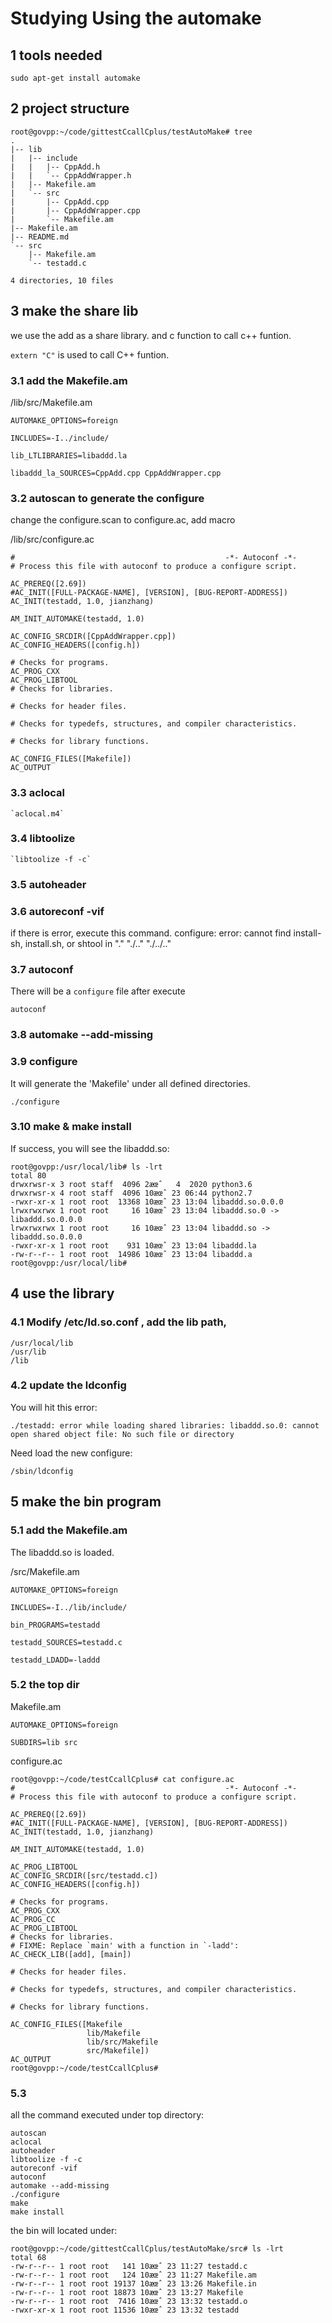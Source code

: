 # Studying Using the automake

## 1 tools needed
	sudo apt-get install automake

## 2 project structure

	root@govpp:~/code/gittestCcallCplus/testAutoMake# tree
	.
	|-- lib
	|   |-- include
	|   |   |-- CppAdd.h
	|   |   `-- CppAddWrapper.h
	|   |-- Makefile.am
	|   `-- src
	|       |-- CppAdd.cpp
	|       |-- CppAddWrapper.cpp
	|       `-- Makefile.am
	|-- Makefile.am
	|-- README.md
	`-- src
	    |-- Makefile.am
	    `-- testadd.c
	
	4 directories, 10 files
	
## 3 make the share lib
we use the add as a share library. and c function to call c++ funtion. 

`extern "C"` is used to call C++ funtion.
### 3.1 add the Makefile.am

   /lib/src/Makefile.am

	AUTOMAKE_OPTIONS=foreign
	
	INCLUDES=-I../include/
	
	lib_LTLIBRARIES=libaddd.la
	
	libaddd_la_SOURCES=CppAdd.cpp CppAddWrapper.cpp

### 3.2 autoscan to generate the configure

change the configure.scan to configure.ac, add macro

/lib/src/configure.ac

	#                                               -*- Autoconf -*-
	# Process this file with autoconf to produce a configure script.
	
	AC_PREREQ([2.69])
	#AC_INIT([FULL-PACKAGE-NAME], [VERSION], [BUG-REPORT-ADDRESS])
	AC_INIT(testadd, 1.0, jianzhang)
	
	AM_INIT_AUTOMAKE(testadd, 1.0)
	
	AC_CONFIG_SRCDIR([CppAddWrapper.cpp])
	AC_CONFIG_HEADERS([config.h])
	
	# Checks for programs.
	AC_PROG_CXX
	AC_PROG_LIBTOOL
	# Checks for libraries.
	
	# Checks for header files.
	
	# Checks for typedefs, structures, and compiler characteristics.
	
	# Checks for library functions.
	
	AC_CONFIG_FILES([Makefile])
	AC_OUTPUT


### 3.3 aclocal

    `aclocal.m4`
     

### 3.4 libtoolize

    `libtoolize -f -c`
### 3.5 autoheader

### 3.6 autoreconf -vif
 if there is error, execute this command.
	configure: error: cannot find install-sh, install.sh, or shtool in "." "./.." "./../.."

### 3.7 autoconf
There will be a `configure` file after execute 

	autoconf

### 3.8 automake --add-missing

### 3.9 configure
It will generate the 'Makefile' under all defined directories.

	./configure

### 3.10 make & make install

If success, you will see the libaddd.so:

	root@govpp:/usr/local/lib# ls -lrt
	total 80
	drwxrwsr-x 3 root staff  4096 2æœˆ   4  2020 python3.6
	drwxrwsr-x 4 root staff  4096 10æœˆ 23 06:44 python2.7
	-rwxr-xr-x 1 root root  13368 10æœˆ 23 13:04 libaddd.so.0.0.0
	lrwxrwxrwx 1 root root     16 10æœˆ 23 13:04 libaddd.so.0 -> libaddd.so.0.0.0
	lrwxrwxrwx 1 root root     16 10æœˆ 23 13:04 libaddd.so -> libaddd.so.0.0.0
	-rwxr-xr-x 1 root root    931 10æœˆ 23 13:04 libaddd.la
	-rw-r--r-- 1 root root  14986 10æœˆ 23 13:04 libaddd.a
	root@govpp:/usr/local/lib# 



## 4 use the library

### 4.1 Modify /etc/ld.so.conf , add the lib path,
	/usr/local/lib
	/usr/lib
	/lib

### 4.2 update the ldconfig
You will hit this error:

	./testadd: error while loading shared libraries: libaddd.so.0: cannot open shared object file: No such file or directory

Need load the new configure:

	/sbin/ldconfig

## 5 make the bin program

### 5.1 add the Makefile.am
The libaddd.so is loaded.

/src/Makefile.am

	AUTOMAKE_OPTIONS=foreign
	
	INCLUDES=-I../lib/include/
	
	bin_PROGRAMS=testadd
	
	testadd_SOURCES=testadd.c
	
	testadd_LDADD=-laddd

### 5.2 the top dir

Makefile.am

	AUTOMAKE_OPTIONS=foreign
	
	SUBDIRS=lib src

configure.ac

	root@govpp:~/code/testCcallCplus# cat configure.ac
	#                                               -*- Autoconf -*-
	# Process this file with autoconf to produce a configure script.
	
	AC_PREREQ([2.69])
	#AC_INIT([FULL-PACKAGE-NAME], [VERSION], [BUG-REPORT-ADDRESS])
	AC_INIT(testadd, 1.0, jianzhang)
	
	AM_INIT_AUTOMAKE(testadd, 1.0)
	
	AC_PROG_LIBTOOL
	AC_CONFIG_SRCDIR([src/testadd.c])
	AC_CONFIG_HEADERS([config.h])
	
	# Checks for programs.
	AC_PROG_CXX
	AC_PROG_CC
	AC_PROG_LIBTOOL
	# Checks for libraries.
	# FIXME: Replace `main' with a function in `-ladd':
	AC_CHECK_LIB([add], [main])
	
	# Checks for header files.
	
	# Checks for typedefs, structures, and compiler characteristics.
	
	# Checks for library functions.
	
	AC_CONFIG_FILES([Makefile
	                 lib/Makefile
	                 lib/src/Makefile
	                 src/Makefile])
	AC_OUTPUT
	root@govpp:~/code/testCcallCplus# 

### 5.3 

all the command executed under top directory:

	autoscan
    aclocal
    autoheader
    libtoolize -f -c
    autoreconf -vif
    autoconf
    automake --add-missing
    ./configure
    make
    make install


the bin will located under:

	root@govpp:~/code/gittestCcallCplus/testAutoMake/src# ls -lrt
	total 68
	-rw-r--r-- 1 root root   141 10æœˆ 23 11:27 testadd.c
	-rw-r--r-- 1 root root   124 10æœˆ 23 11:27 Makefile.am
	-rw-r--r-- 1 root root 19137 10æœˆ 23 13:26 Makefile.in
	-rw-r--r-- 1 root root 18873 10æœˆ 23 13:27 Makefile
	-rw-r--r-- 1 root root  7416 10æœˆ 23 13:32 testadd.o
	-rwxr-xr-x 1 root root 11536 10æœˆ 23 13:32 testadd


